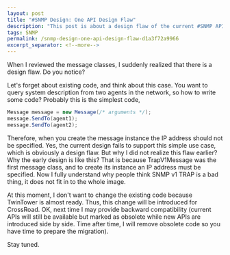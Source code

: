 ```yaml
---
layout: post
title: "#SNMP Design: One API Design Flaw"
description: "This post is about a design flaw of the current #SNMP APIs."
tags: SNMP
permalink: /snmp-design-one-api-design-flaw-d1a3f72a9966
excerpt_separator: <!--more-->
---
```

When I reviewed the message classes, I suddenly realized that there is a design flaw. Do you notice?
<!--more-->

Let's forget about existing code, and think about this case. You want to query system description from two agents in the network, so how to write some code? Probably this is the simplest code,

``` csharp
Message message = new Message(/* arguments */);
message.SendTo(agent1);
message.SendTo(agent2);
```

Therefore, when you create the message instance the IP address should not be specified. Yes, the current design fails to support this simple use case, which is obviously a design flaw. But why I did not realize this flaw earlier? Why the early design is like this? That is because TrapV1Message was the first message class, and to create its instance an IP address must be specified. Now I fully understand why people think SNMP v1 TRAP is a bad thing, it does not fit in to the whole image.

At this moment, I don't want to change the existing code because TwinTower is almost ready. Thus, this change will be introduced for CrossRoad. OK, next time I may provide backward compatibility (current APIs will still be available but marked as obsolete while new APIs are introduced side by side. Time after time, I will remove obsolete code so you have time to prepare the migration).

Stay tuned.
